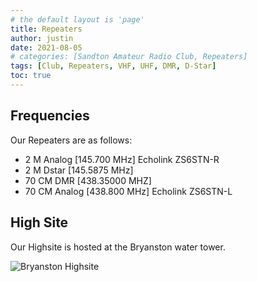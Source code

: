 ```yaml
---
# the default layout is 'page'
title: Repeaters
author: justin
date: 2021-08-05
# categories: [Sandton Amateur Radio Club, Repeaters]
tags: [Club, Repeaters, VHF, UHF, DMR, D-Star]
toc: true
---
```


Frequencies
--- 

Our Repeaters are as follows:
- 2 M Analog [145.700 MHz]   Echolink ZS6STN-R
- 2 M Dstar [145.5875 MHz]
- 70 CM DMR [438.35000 MHZ]
- 70 CM Analog [438.800 MHz]  Echolink ZS6STN-L


High Site
---

Our Highsite is hosted at the Bryanston water tower.

![Bryanston  Highsite](/repeaters/HighSite.jpg)
